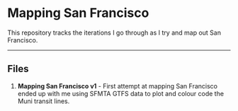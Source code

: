 # Mapping San Francisco
This repository tracks the iterations I go through as I try and map out San Francisco.

---
## Files
1. **Mapping San Francisco v1** - First attempt at mapping San Francisco ended up with me using SFMTA GTFS data to plot and colour code the Muni transit lines.
